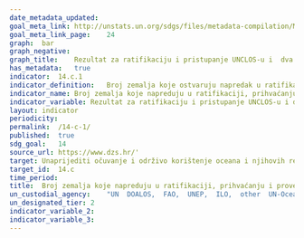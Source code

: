 ```yaml
---	
date_metadata_updated:	
goal_meta_link:	http://unstats.un.org/sdgs/files/metadata-compilation/Metadata-Goal-14.pdf'
goal_meta_link_page:	24
graph:	bar
graph_negative:	
graph_title:	Rezultat za ratifikaciju i pristupanje UNCLOS-u i  dva provedbena sporazuma
has_metadata:	true
indicator:	14.c.1
indicator_definition:	Broj zemalja koje ostvaruju napredak u ratifikaciji, prihvaćanju i provedbi putem pravnih, političkih i institucionalnih okvira, instrumenata povezanih s oceanom koji provode međunarodno pravo, kako je izraženo u Konvenciji Ujedinjenih naroda o pravu mora (UNCLOS), za očuvanje i održivo korištenje oceanima i njihovim resursima.
indicator_name:	Broj zemalja koje napreduju u ratifikaciji, prihvaćanju i provedbi pravnih, političkih i institucionalnih okvira, instrumenata vezanih uz ocean koji provode međunarodno pravo, što se odražava u Konvenciji Ujedinjenih naroda o pravu mora, radi očuvanja i održivog korištenja oceana i njihovih resursa.
indicator_variable:	Rezultat za ratifikaciju i pristupanje UNCLOS-u i dva provedbena sporazuma
layout:	indicator
periodicity:	
permalink:	/14-c-1/
published:	true
sdg_goal:	14
source_url:	https://www.dzs.hr/'
target:	Unaprijediti očuvanje i održivo korištenje oceana i njihovih resursa primjenom zakona koji se odražava u Konvenciji Ujedinjenih naroda o pravu mora, kojim se osigurava pravni okvir za očuvanje i održivo korištenje oceana i njihovih resursa, kako je navedeno u stavku 158 " Budućnost koju želimo "
target_id:	14.c
time_period:	
title:	Broj zemalja koje napreduju u ratifikaciji, prihvaćanju i provedbi pravnih, političkih i institucionalnih okvira, instrumenata vezanih uz ocean koji provode međunarodno pravo, što se odražava u Konvenciji Ujedinjenih naroda o pravu mora, radi očuvanja i održivog korištenja oceana i njihovih resursa
un_custodial_agency:	"UN  DOALOS,  FAO,  UNEP,  ILO,  other  UN-Oceans  agencies"
un_designated_tier:	2
indicator_variable_2:	
indicator_variable_3:	
---	
```

